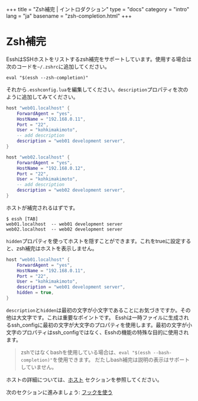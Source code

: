 +++
title = "Zsh補完 | イントロダクション"
type = "docs"
category = "intro"
lang = "ja"
basename = "zsh-completion.html"
+++

# Zsh補完

EsshはSSHホストをリストするzsh補完をサポートしています。使用する場合は次のコードを`~/.zshrc`に追加してください。

~~~
eval "$(essh --zsh-completion)"
~~~

それから`.esshconfig.lua`を編集してください。`description`プロパティを次のように追加してみてください。

~~~lua
host "web01.localhost" {
    ForwardAgent = "yes",
    HostName = "192.168.0.11",
    Port = "22",
    User = "kohkimakimoto",
    -- add description
    description = "web01 development server",
}

host "web02.localhost" {
    ForwardAgent = "yes",
    HostName = "192.168.0.12",
    Port = "22",
    User = "kohkimakimoto",
    -- add description
    description = "web02 development server",
}
~~~

ホストが補完されるはずです。

~~~
$ essh [TAB]
web01.localhost  -- web01 development server
web02.localhost  -- web02 development server
~~~

`hidden`プロパティを使ってホストを隠すことができます。これをtrueに設定すると、zsh補完はホストを表示しません。

~~~lua
host "web01.localhost" {
    ForwardAgent = "yes",
    HostName = "192.168.0.11",
    Port = "22",
    User = "kohkimakimoto",
    description = "web01 development server",
    hidden = true,
}
~~~

`description`と`hidden`は最初の文字が小文字であることにお気づきですか。その他は大文字です。これは重要なポイントです。 Esshは一時ファイルに生成されるssh_configに最初の文字が大文字のプロパティを使用します。最初の文字が小文字のプロパティはssh_configではなく、Esshの機能の特殊な目的に使用されます。

> zshではなくbashを使用している場合は、`eval "$(essh --bash-completion)"`を使用できます。 だたしbash補完は説明の表示はサポートしていません。

ホストの詳細については、[ホスト](/essh/docs/ja/hosts.html) セクションを参照してください。

次のセクションに進みましょう: [フックを使う](using-hooks.html)
